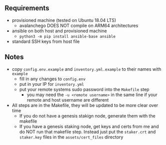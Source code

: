## Requirements
- provisioned machine (tested on Ubuntu 18.04 LTS)
  - avalanchego DOES NOT compile on ARM64 architectures
- ansible on both host and provisioned machine
  - `python3 -m pip install ansible-base ansible`
- standard SSH keys from host file

## Notes
- copy `config.env.example` and `inventory.yml.example` to their names with `example`
  - fill in any changes to `config.env`
  - put in your IP for `inventory.yml`
  - put your remote systems sudo password into the `Makefile` step
    - you may need the `-u <remote username>` in the same line if your remote and host username are different
- All steps are in the Makefile, they will be updated to be more clear over time
  - If you do not have a genesis stakign node, generate them with the makefile
  - If you have a genesis staking node, get keys and certs from me and do NOT run that makefile step. Instead just put the `staker.crt` and `staker.key` files in the `assets/cert_files` directory

